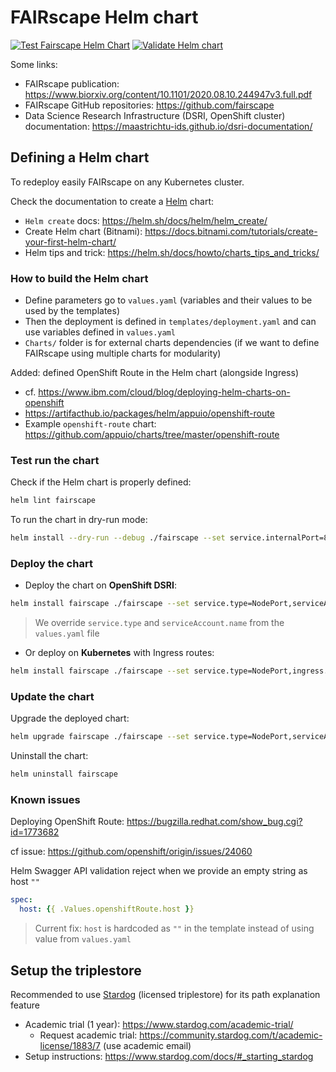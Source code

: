 # FAIRscape Helm chart

[![Test Fairscape Helm Chart](https://github.com/MaastrichtU-IDS/fairscape-helm/workflows/Lint%20and%20Test%20Charts/badge.svg)](https://github.com/MaastrichtU-IDS/fairscape-helm/actions?query=workflow%3A%22Test+Fairscape+Helm+Chart%22) [![Validate Helm chart](https://github.com/MaastrichtU-IDS/fairscape-helm/workflows/Validate%20Helm%20chart/badge.svg)](https://github.com/MaastrichtU-IDS/fairscape-helm/actions?query=workflow%3A%22Validate+Helm+chart%22)

Some links:

* FAIRscape publication: https://www.biorxiv.org/content/10.1101/2020.08.10.244947v3.full.pdf
* FAIRscape GitHub repositories: https://github.com/fairscape
* Data Science Research Infrastructure (DSRI, OpenShift cluster) documentation: https://maastrichtu-ids.github.io/dsri-documentation/

## Defining a Helm chart

To redeploy easily FAIRscape on any Kubernetes cluster.

Check the documentation to create a [Helm](https://helm.sh/) chart:

* `Helm create` docs: https://helm.sh/docs/helm/helm_create/
* Create Helm chart (Bitnami): https://docs.bitnami.com/tutorials/create-your-first-helm-chart/
* Helm tips and trick: https://helm.sh/docs/howto/charts_tips_and_tricks/

### How to build the Helm chart

* Define parameters go to `values.yaml` (variables and their values to be used by the templates)
* Then the deployment is defined in `templates/deployment.yaml` and can use variables defined in `values.yaml`
* `Charts/` folder is for external charts dependencies (if we want to define FAIRscape using multiple charts for modularity)

Added: defined OpenShift Route in the Helm chart (alongside Ingress)

* cf. https://www.ibm.com/cloud/blog/deploying-helm-charts-on-openshift
* https://artifacthub.io/packages/helm/appuio/openshift-route
* Example `openshift-route` chart: https://github.com/appuio/charts/tree/master/openshift-route

### Test run the chart

Check if the Helm chart is properly defined:

```bash
helm lint fairscape
```

To run the chart in dry-run mode:

```bash
helm install --dry-run --debug ./fairscape --set service.internalPort=8080 --generate-name
```

### Deploy the chart

* Deploy the chart on **OpenShift DSRI**:

```bash
helm install fairscape ./fairscape --set service.type=NodePort,serviceAccount.name=anyuid,openshiftRoute.enabled=true
```

> We override `service.type` and `serviceAccount.name` from the `values.yaml` file

* Or deploy on **Kubernetes** with Ingress routes:

```bash
helm install fairscape ./fairscape --set service.type=NodePort,ingress.enabled=true
```

### Update the chart

Upgrade the deployed chart:

```bash
helm upgrade fairscape ./fairscape --set service.type=NodePort,serviceAccount.name=anyuid,openshiftRoute.enabled=true
```

Uninstall the chart:

```bash
helm uninstall fairscape
```

### Known issues

Deploying OpenShift Route: https://bugzilla.redhat.com/show_bug.cgi?id=1773682

cf issue: https://github.com/openshift/origin/issues/24060

Helm Swagger API validation reject when we provide an empty string as host `""`

```yaml
spec:
  host: {{ .Values.openshiftRoute.host }}
```

> Current fix: `host` is hardcoded as `""` in the template instead of using value from `values.yaml`

## Setup the triplestore

Recommended to use [Stardog](https://www.stardog.com/) (licensed triplestore) for its path explanation feature

* Academic trial (1 year): https://www.stardog.com/academic-trial/
  * Request academic trial: https://community.stardog.com/t/academic-license/1883/7 (use academic email)
* Setup instructions: https://www.stardog.com/docs/#_starting_stardog